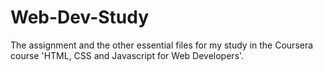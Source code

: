 # Web-Dev-Study
The assignment and the other essential files for my study in the Coursera course 'HTML, CSS and Javascript for Web Developers'.
